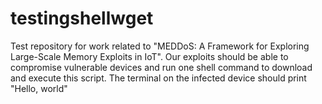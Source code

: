 # testingshellwget

Test repository for work related to "MEDDoS: A Framework for Exploring Large-Scale Memory Exploits in IoT". Our exploits should be able to compromise vulnerable devices and run one shell command to download and execute this script. The terminal on the infected device should print "Hello, world"
